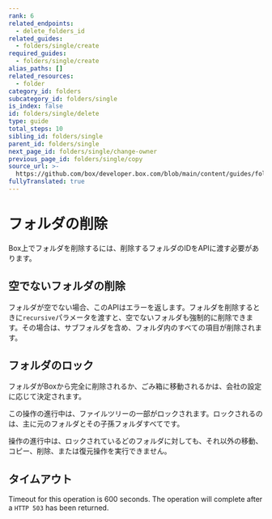 ```yaml
---
rank: 6
related_endpoints:
  - delete_folders_id
related_guides:
  - folders/single/create
required_guides:
  - folders/single/create
alias_paths: []
related_resources:
  - folder
category_id: folders
subcategory_id: folders/single
is_index: false
id: folders/single/delete
type: guide
total_steps: 10
sibling_id: folders/single
parent_id: folders/single
next_page_id: folders/single/change-owner
previous_page_id: folders/single/copy
source_url: >-
  https://github.com/box/developer.box.com/blob/main/content/guides/folders/single/delete.md
fullyTranslated: true
---
```

# フォルダの削除

Box上でフォルダを削除するには、削除するフォルダのIDをAPIに渡す必要があります。

<Samples id="delete_folders_id">

</Samples>

## 空でないフォルダの削除

フォルダが空でない場合、このAPIはエラーを返します。フォルダを削除するときに`recursive`パラメータを渡すと、空でないフォルダも強制的に削除できます。その場合は、サブフォルダを含め、フォルダ内のすべての項目が削除されます。

## フォルダのロック

フォルダがBoxから完全に削除されるか、ごみ箱に移動されるかは、会社の設定に応じて決定されます。

この操作の進行中は、ファイルツリーの一部がロックされます。ロックされるのは、主に元のフォルダとその子孫フォルダすべてです。

操作の進行中は、ロックされているどのフォルダに対しても、それ以外の移動、コピー、削除、または復元操作を実行できません。

## タイムアウト

Timeout for this operation is 600 seconds. The operation will complete after a `HTTP 503` has been returned.
